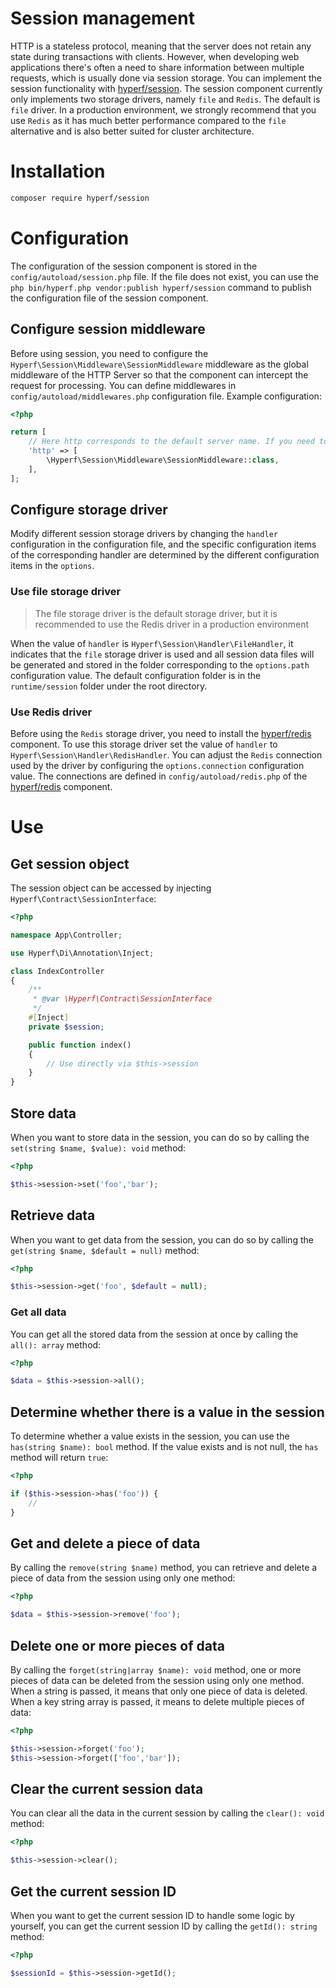 # Session management

HTTP is a stateless protocol, meaning that the server does not retain any state during transactions with clients. However, when developing web applications there's often a need to share information between multiple requests, which is usually done via session storage. You can implement the session functionality with [hyperf/session](https://github.com/hyperf/session). The session component currently only implements two storage drivers, namely `file` and `Redis`. The default is `file` driver. In a production environment, we strongly recommend that you use `Redis` as it has much better performance compared to the `file` alternative and is also better suited for cluster architecture.

# Installation

```bash
composer require hyperf/session
```

# Configuration

The configuration of the session component is stored in the `config/autoload/session.php` file. If the file does not exist, you can use the `php bin/hyperf.php vendor:publish hyperf/session` command to publish the configuration file of the session component.

## Configure session middleware

Before using session, you need to configure the `Hyperf\Session\Middleware\SessionMiddleware` middleware as the global middleware of the HTTP Server so that the component can intercept the request for processing. You can define middlewares in `config/autoload/middlewares.php` configuration file. Example configuration:

```php
<?php

return [
    // Here http corresponds to the default server name. If you need to use session on other servers, you need to configure the corresponding global middleware
    'http' => [
        \Hyperf\Session\Middleware\SessionMiddleware::class,
    ],
];
```

## Configure storage driver

Modify different session storage drivers by changing the `handler` configuration in the configuration file, and the specific configuration items of the corresponding handler are determined by the different configuration items in the `options`.

### Use file storage driver

> The file storage driver is the default storage driver, but it is recommended to use the Redis driver in a production environment

When the value of `handler` is `Hyperf\Session\Handler\FileHandler`, it indicates that the `file` storage driver is used and all session data files will be generated and stored in the folder corresponding to the `options.path` configuration value. The default configuration folder is in the `runtime/session` folder under the root directory.

### Use Redis driver

Before using the `Redis` storage driver, you need to install the [hyperf/redis](https://github.com/hyperf/redis) component. To use this storage driver set the value of `handler` to `Hyperf\Session\Handler\RedisHandler`. You can adjust the `Redis` connection used by the driver by configuring the `options.connection` configuration value. The connections are defined in `config/autoload/redis.php` of the [hyperf/redis](https://github.com/hyperf/redis) component.

# Use

## Get session object

The session object can be accessed by injecting `Hyperf\Contract\SessionInterface`:

```php
<?php

namespace App\Controller;

use Hyperf\Di\Annotation\Inject;

class IndexController
{
    /**
     * @var \Hyperf\Contract\SessionInterface
     */
    #[Inject]
    private $session;

    public function index()
    {
        // Use directly via $this->session
    }
}
```

## Store data

When you want to store data in the session, you can do so by calling the `set(string $name, $value): void` method:

```php
<?php

$this->session->set('foo','bar');
```

## Retrieve data

When you want to get data from the session, you can do so by calling the `get(string $name, $default = null)` method:

```php
<?php

$this->session->get('foo', $default = null);
```

### Get all data

You can get all the stored data from the session at once by calling the `all(): array` method:

```php
<?php

$data = $this->session->all();
```

## Determine whether there is a value in the session

To determine whether a value exists in the session, you can use the `has(string $name): bool` method. If the value exists and is not null, the `has` method will return `true`:

```php
<?php

if ($this->session->has('foo')) {
    //
}
```

## Get and delete a piece of data

By calling the `remove(string $name)` method, you can retrieve and delete a piece of data from the session using only one method:

```php
<?php

$data = $this->session->remove('foo');
```

## Delete one or more pieces of data

By calling the `forget(string|array $name): void` method, one or more pieces of data can be deleted from the session using only one method. When a string is passed, it means that only one piece of data is deleted. When a key string array is passed, it means to delete multiple pieces of data:

```php
<?php

$this->session->forget('foo');
$this->session->forget(['foo','bar']);
```

## Clear the current session data

You can clear  all the data in the current session by calling the `clear(): void` method:

```php
<?php

$this->session->clear();
```

## Get the current session ID

When you want to get the current session ID to handle some logic by yourself, you can get the current session ID by calling the `getId(): string` method:

```php
<?php

$sessionId = $this->session->getId();
```

